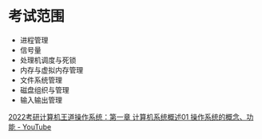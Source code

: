 # 考试范围

- 进程管理
- 信号量
- 处理机调度与死锁
- 内存与虚拟内存管理
- 文件系统管理
- 磁盘组织与管理
- 输入输出管理





[2022考研计算机王道操作系统：第一章 计算机系统概述01 操作系统的概念、功能 - YouTube](https://www.youtube.com/watch?v=Bo3JQQEnvI8&list=PLjAs5kw1NNs2NNcf5QBeZkDJTcMohWDpu)

